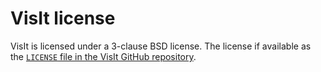 # VisIt license

VisIt is licensed under a 3-clause BSD license. 
The license if available as the
[`LICENSE` file in the VisIt GitHub repository](https://github.com/visit-dav/visit/blob/develop/LICENSE).
